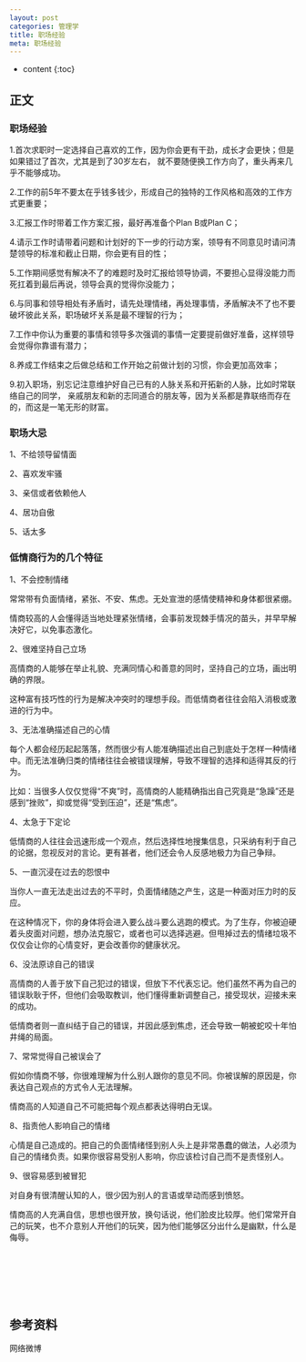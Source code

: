 ```yaml
---
layout: post
categories: 管理学
title: 职场经验
meta: 职场经验
---
```

* content
{:toc}

## 正文

### 职场经验

1.首次求职时一定选择自己喜欢的工作，因为你会更有干劲，成长才会更快；但是如果错过了首次，尤其是到了30岁左右，
就不要随便换工作方向了，重头再来几乎不能够成功。

2.工作的前5年不要太在乎钱多钱少，形成自己的独特的工作风格和高效的工作方式更重要；

3.汇报工作时带着工作方案汇报，最好再准备个Plan B或Plan C；

4.请示工作时请带着问题和计划好的下一步的行动方案，领导有不同意见时请问清楚领导的标准和截止日期，你会更有目的性；

5.工作期间感觉有解决不了的难题时及时汇报给领导协调，不要担心显得没能力而死扛着到最后再说，领导会真的觉得你没能力；

6.与同事和领导相处有矛盾时，请先处理情绪，再处理事情，矛盾解决不了也不要破坏彼此关系，职场破坏关系是最不理智的行为；

7.工作中你认为重要的事情和领导多次强调的事情一定要提前做好准备，这样领导会觉得你靠谱有潜力；

8.养成工作结束之后做总结和工作开始之前做计划的习惯，你会更加高效率；

9.初入职场，别忘记注意维护好自己已有的人脉关系和开拓新的人脉，比如时常联络自己的同学，
亲戚朋友和新的志同道合的朋友等，因为关系都是靠联络而存在的，而这是一笔无形的财富。

### 职场大忌

1、不给领导留情面

2、喜欢发牢骚

3、亲信或者依赖他人

4、居功自傲

5、话太多

### 低情商行为的几个特征

1、不会控制情绪

常常带有负面情绪，紧张、不安、焦虑。无处宣泄的感情使精神和身体都很紧绷。

情商较高的人会懂得适当地处理紧张情绪，会事前发现棘手情况的苗头，并早早解决好它，以免事态激化。

2、很难坚持自己立场

高情商的人能够在举止礼貌、充满同情心和善意的同时，坚持自己的立场，画出明确的界限。

这种富有技巧性的行为是解决冲突时的理想手段。而低情商者往往会陷入消极或激进的行为中。

3、无法准确描述自己的心情

每个人都会经历起起落落，然而很少有人能准确描述出自己到底处于怎样一种情绪中。而无法准确归类的情绪往往会被错误理解，导致不理智的选择和适得其反的行为。

比如：当很多人仅仅觉得“不爽”时，高情商的人能精确指出自己究竟是“急躁”还是感到“挫败”，抑或觉得“受到压迫”，还是“焦虑”。

4、太急于下定论

低情商的人往往会迅速形成一个观点，然后选择性地搜集信息，只采纳有利于自己的论据，忽视反对的言论。更有甚者，他们还会令人反感地极力为自己争辩。

5、一直沉浸在过去的怨恨中

当你人一直无法走出过去的不平时，负面情绪随之产生，这是一种面对压力时的反应。

在这种情况下，你的身体将会进入要么战斗要么逃跑的模式。为了生存，你被迫硬着头皮面对问题，想办法克服它，或者也可以选择逃避。但甩掉过去的情绪垃圾不仅仅会让你的心情变好，更会改善你的健康状况。

6、没法原谅自己的错误

高情商的人善于放下自己犯过的错误，但放下不代表忘记。他们虽然不再为自己的错误耿耿于怀，但他们会吸取教训，他们懂得重新调整自己，接受现状，迎接未来的成功。

低情商者则一直纠结于自己的错误，并因此感到焦虑，还会导致一朝被蛇咬十年怕井绳的局面。

7、常常觉得自己被误会了

假如你情商不够，你很难理解为什么别人跟你的意见不同。你被误解的原因是，你表达自己观点的方式令人无法理解。

情商高的人知道自己不可能把每个观点都表达得明白无误。

8、指责他人影响自己的情绪

心情是自己造成的。把自己的负面情绪怪到别人头上是非常愚蠢的做法，人必须为自己的情绪负责。如果你很容易受别人影响，你应该检讨自己而不是责怪别人。

9、很容易感到被冒犯

对自身有很清醒认知的人，很少因为别人的言语或举动而感到愤怒。

情商高的人充满自信，思想也很开放，换句话说，他们脸皮比较厚。他们常常开自己的玩笑，也不介意别人开他们的玩笑，因为他们能够区分出什么是幽默，什么是侮辱。



<br/><br/><br/><br/><br/>
## 参考资料

网络微博
